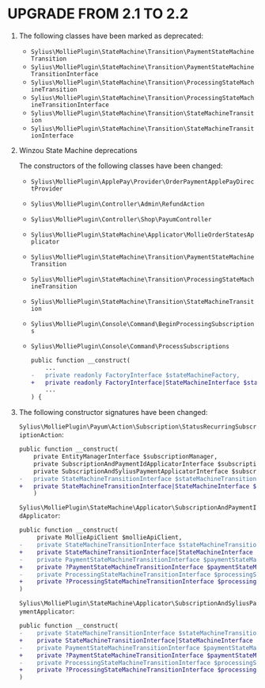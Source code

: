 # UPGRADE FROM 2.1 TO 2.2

1. The following classes have been marked as deprecated:

   - `Sylius\MolliePlugin\StateMachine\Transition\PaymentStateMachineTransition`
   - `Sylius\MolliePlugin\StateMachine\Transition\PaymentStateMachineTransitionInterface`
   - `Sylius\MolliePlugin\StateMachine\Transition\ProcessingStateMachineTransition`
   - `Sylius\MolliePlugin\StateMachine\Transition\ProcessingStateMachineTransitionInterface`
   - `Sylius\MolliePlugin\StateMachine\Transition\StateMachineTransition`
   - `Sylius\MolliePlugin\StateMachine\Transition\StateMachineTransitionInterface`

1. Winzou State Machine deprecations

   The constructors of the following classes have been changed:

   - `Sylius\MolliePlugin\ApplePay\Provider\OrderPaymentApplePayDirectProvider`
   - `Sylius\MolliePlugin\Controller\Admin\RefundAction`
   - `Sylius\MolliePlugin\Controller\Shop\PayumController`
   - `Sylius\MolliePlugin\StateMachine\Applicator\MollieOrderStatesApplicator`
   - `Sylius\MolliePlugin\StateMachine\Transition\PaymentStateMachineTransition`
   - `Sylius\MolliePlugin\StateMachine\Transition\ProcessingStateMachineTransition`
   - `Sylius\MolliePlugin\StateMachine\Transition\StateMachineTransition`
   - `Sylius\MolliePlugin\Console\Command\BeginProcessingSubscriptions`
   - `Sylius\MolliePlugin\Console\Command\ProcessSubscriptions`

      ```diff
      public function __construct(
          ...
      -   private readonly FactoryInterface $stateMachineFactory,
      +   private readonly FactoryInterface|StateMachineInterface $stateMachineFactory,
          ...
      ) {
      ```

1. The following constructor signatures have been changed:

   `Sylius\MolliePlugin\Payum\Action\Subscription\StatusRecurringSubscriptionAction`:
   ```diff
   public function __construct(
       private EntityManagerInterface $subscriptionManager,
       private SubscriptionAndPaymentIdApplicatorInterface $subscriptionAndPaymentIdApplicator,
       private SubscriptionAndSyliusPaymentApplicatorInterface $subscriptionAndSyliusPaymentApplicator,
   -   private StateMachineTransitionInterface $stateMachineTransition,
   +   private StateMachineTransitionInterface|StateMachineInterface $stateMachineTransition,
       )
   ```

   `Sylius\MolliePlugin\StateMachine\Applicator\SubscriptionAndPaymentIdApplicator`:
   ```diff
   public function __construct(
        private MollieApiClient $mollieApiClient,
   -    private StateMachineTransitionInterface $stateMachineTransition,
   +    private StateMachineTransitionInterface|StateMachineInterface $stateMachineTransition,
   -    private PaymentStateMachineTransitionInterface $paymentStateMachineTransition,
   +    private ?PaymentStateMachineTransitionInterface $paymentStateMachineTransition = null,
   -    private ProcessingStateMachineTransitionInterface $processingStateMachineTransition,
   +    private ?ProcessingStateMachineTransitionInterface $processingStateMachineTransition = null,
   )
   ```

   `Sylius\MolliePlugin\StateMachine\Applicator\SubscriptionAndSyliusPaymentApplicator`:
   ```diff
   public function __construct(
   -    private StateMachineTransitionInterface $stateMachineTransition,
   +    private StateMachineTransitionInterface|StateMachineInterface $stateMachineTransition,
   -    private PaymentStateMachineTransitionInterface $paymentStateMachineTransition,
   +    private ?PaymentStateMachineTransitionInterface $paymentStateMachineTransition = null,
   -    private ProcessingStateMachineTransitionInterface $processingStateMachineTransition,
   +    private ?ProcessingStateMachineTransitionInterface $processingStateMachineTransition = null,
   )
   ```
